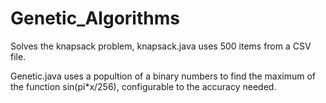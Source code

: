 # Genetic_Algorithms
 Solves the knapsack problem, knapsack.java uses 500 items from a CSV file.
 
 Genetic.java uses a popultion of a binary numbers to find the maximum of the function  sin(pi*x/256), configurable to the accuracy needed.

